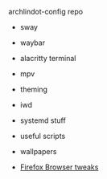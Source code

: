 archlindot-config repo
- sway
- waybar
- alacritty terminal
- mpv
- theming
- iwd
- systemd stuff
- useful scripts
- wallpapers

- [Firefox Browser tweaks](https://github.com/etircopyh/fox-hax "fox-hax")

